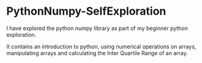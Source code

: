 # PythonNumpy-SelfExploration

I have explored the python numpy library as part of my beginner python exploration. 

It contains an introduction to python, using numerical operations on arrays, manipulating arrays and calculating the Inter Quartile Range of an array.

